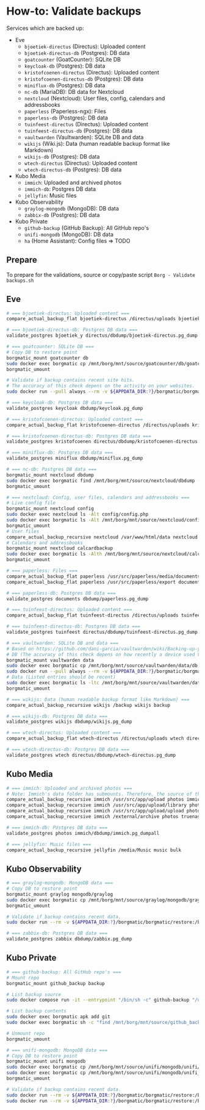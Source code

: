 # How-to: Validate backups

Services which are backed up:

- Eve
  - `bjoetiek-directus` (Directus): Uploaded content
  - `bjoetiek-directus-db` (Postgres): DB data
  - `goatcounter` (GoatCounter): SQLite DB
  - `keycloak-db` (Postgres): DB data
  - `kristofcoenen-directus` (Directus): Uploaded content
  - `kristofcoenen-directus-db` (Postgres): DB data
  - `miniflux-db` (Postgres): DB data
  - `nc-db` (MariaDB): DB data for Nextcloud
  - `nextcloud` (Nextcloud): User files, config, calendars and addressbooks
  - `paperless` (Paperless-ngx): Files
  - `paperless-db` (Postgres): DB data
  - `tuinfeest-directus` (Directus): Uploaded content
  - `tuinfeest-directus-db` (Postgres): DB data
  - `vaultwarden` (Vaultwarden): SQLite DB and data
  - `wikijs` (Wiki.js): Data (human readable backup format like Markdown)
  - `wikijs-db` (Postgres): DB data
  - `wtech-directus` (Directus): Uploaded content
  - `wtech-directus-db` (Postgres): DB data
- Kubo Media
  - `immich`: Uploaded and archived photos
  - `immich-db`: Postgres DB data
  - `jellyfin`: Music files
- Kubo Observability
  - `graylog-mongodb` (MongoDB): DB data
  - `zabbix-db` (Postgres): DB data
- Kubo Private
  - `github-backup` (GitHub Backup): All GitHub repo's
  - `unifi-mongodb` (MongoDB): DB data
  - `ha` (Home Assistant): Config files => TODO

## Prepare

To prepare for the validations, source or copy/paste script `Borg - Validate backups.sh`

## Eve

```bash
# === bjoetiek-directus: Uploaded content ===
compare_actual_backup_flat bjoetiek-directus /directus/uploads bjoetiek_y directus/uploads

# === bjoetiek-directus-db: Postgres DB data ===
validate_postgres bjoetiek_y directus/dbdump/bjoetiek-directus.pg_dump

# === goatcounter: SQLite DB ===
# Copy DB to restore point
borgmatic_mount goatcounter db
sudo docker exec borgmatic cp /mnt/borg/mnt/source/goatcounter/db/goatcounter.backup.sqlite3 /mnt/restore/goatcounter.sqlite3
borgmatic_umount

# Validate if backup contains recent site hits.
# The accuracy of this check depens on the activity on your websites.
sudo docker run --pull always --rm -v ${APPDATA_DIR:?}/borgmatic/borgmatic/restore:/backup alpine sh -c 'apk add sqlite; sqlite3 --table /backup/goatcounter.sqlite3 "SELECT s.link_domain, max(h.hour) FROM hit_counts h JOIN sites s ON h.site_id = s.site_id GROUP BY s.link_domain;"'

# === keycloak-db: Postgres DB data ===
validate_postgres keycloak dbdump/keycloak.pg_dump

# === kristofcoenen-directus: Uploaded content ===
compare_actual_backup_flat kristofcoenen-directus /directus/uploads kristofcoenen directus/uploads

# === kristofcoenen-directus-db: Postgres DB data ===
validate_postgres kristofcoenen directus/dbdump/kristofcoenen-directus.pg_dump

# === miniflux-db: Postgres DB data ===
validate_postgres miniflux dbdump/miniflux.pg_dump

# === nc-db: Postgres DB data ===
borgmatic_mount nextcloud dbdump
sudo docker exec borgmatic find /mnt/borg/mnt/source/nextcloud/dbdump -name "*.sqldump" -exec echo {} \; -exec tail -n1 {} \; -exec echo Number of tables: \; -exec bash -c "grep -F 'CREATE TABLE' {} | wc -l" \;
borgmatic_umount

# === nextcloud: Config, user files, calendars and addressbooks ===
# Live config file
borgmatic_mount nextcloud config
sudo docker exec nextcloud ls -Alt config/config.php
sudo docker exec borgmatic ls -Alt /mnt/borg/mnt/source/nextcloud/config/config/config.php
borgmatic_umount
# User files
compare_actual_backup_recursive nextcloud /var/www/html/data nextcloud data
# Calendars and addressbooks
borgmatic_mount nextcloud calcardbackup
sudo docker exec borgmatic ls -Alth /mnt/borg/mnt/source/nextcloud/calcardbackup/calcardbackup_overwrite | head -n 20
borgmatic_umount

# === paperless: Files ===
compare_actual_backup_flat paperless /usr/src/paperless/media/documents/originals documents docs/documents/originals
compare_actual_backup_flat paperless /usr/src/paperless/export documents export

# === paperless-db: Postgres DB data ===
validate_postgres documents dbdump/paperless.pg_dump

# === tuinfeest-directus: Uploaded content ===
compare_actual_backup_flat tuinfeest-directus /directus/uploads tuinfeest directus/uploads

# === tuinfeest-directus-db: Postgres DB data ===
validate_postgres tuinfeest directus/dbdump/tuinfeest-directus.pg_dump

# === vaultwarden: SQLite DB and data ===
# Based on https://github.com/dani-garcia/vaultwarden/wiki/Backing-up-your-vault
# DB (The accuracy of this check depens on how recently a device used Vaultwarden.)
borgmatic_mount vaultwarden data
sudo docker exec borgmatic cp /mnt/borg/mnt/source/vaultwarden/data/db.backup.sqlite3 /mnt/restore/vaultwarden.sqlite3
sudo docker run --pull always --rm -v ${APPDATA_DIR:?}/borgmatic/borgmatic/restore:/backup alpine sh -c 'apk add sqlite; sqlite3 --table /backup/vaultwarden.sqlite3 "SELECT updated_at, name FROM devices ORDER BY updated_at DESC LIMIT 3;"'
# Data (Listed entries should be recent)
sudo docker exec borgmatic ls -ltc /mnt/borg/mnt/source/vaultwarden/data/
borgmatic_umount

# === wikijs: Data (human readable backup format like Markdown) ===
compare_actual_backup_recursive wikijs /backup wikijs backup

# === wikijs-db: Postgres DB data ===
validate_postgres wikijs dbdump/wikijs.pg_dump

# === wtech-directus: Uploaded content ===
compare_actual_backup_flat wtech-directus /directus/uploads wtech directus/uploads

# === wtech-directus-db: Postgres DB data ===
validate_postgres wtech directus/dbdump/wtech-directus.pg_dump
```

## Kubo Media

```bash
# === immich: Uploaded and archived photos ===
# Note: Immich's data folder has submounts. Therefore, the source of the first check might have newer files than the backup.
compare_actual_backup_recursive immich /usr/src/app/upload photos immich/data
compare_actual_backup_recursive immich /usr/src/app/upload/library photos truenas/immich/library
compare_actual_backup_recursive immich /usr/src/app/upload/upload photos truenas/immich/upload
compare_actual_backup_recursive immich /external/archive photos truenas/archive

# === immich-db: Postgres DB data ===
validate_postgres photos immich/dbdump/immich.pg_dumpall

# === jellyfin: Music files ===
compare_actual_backup_recursive jellyfin /media/Music music bulk
```

## Kubo Observability
```bash
# === graylog-mongodb: MongoDB data ===
# Copy DB to restore point
borgmatic_mount graylog mongodb/graylog
sudo docker exec borgmatic cp /mnt/borg/mnt/source/graylog/mongodb/graylog/traffic.bson /mnt/restore/graylog_traffic.bson
borgmatic_umount

# Validate if backup contains recent data.
sudo docker run --rm -v ${APPDATA_DIR:?}/borgmatic/borgmatic/restore:/backup docker.io/library/mongo sh -c "bsondump /backup/graylog_traffic.bson | jq --slurp '.' | jq '.[].bucket.\"\$date\".\"\$numberLong\"' | sort -r | head -n1 | cut -c2-11 | sed '1s/^/@/' | date -f-"

# === zabbix-db: Postgres DB data ===
validate_postgres zabbix dbdump/zabbix.pg_dump
```

## Kubo Private
```bash
# === github-backup: All GitHub repo's ===
# Mount repo
borgmatic_mount github_backup backup

# List backup source
sudo docker compose run -it --entrypoint "/bin/sh -c" github-backup "/usr/bin/find /backup -mindepth 1 -maxdepth 1 -type d -exec sh -c 'cd {}; git log -1 --all --date-order --format=\"%cI => \${PWD##*/}\"' \; | sort -r | head -n 3"

# List backup contents
sudo docker exec borgmatic apk add git
sudo docker exec borgmatic sh -c "find /mnt/borg/mnt/source/github_backup/backup -mindepth 1 -maxdepth 1 -type d -exec bash -c 'cd {}; git log -1 --all --date-order --format=\"%cI => \${PWD##*/}\"' \; | sort -r | head -n 3"

# Unmount repo
borgmatic_umount

# === unifi-mongodb: MongoDB data ===
# Copy DB to restore point
borgmatic_mount unifi mongodb
sudo docker exec borgmatic cp /mnt/borg/mnt/source/unifi/mongodb/unifi/unifi/event.bson /mnt/restore/unifi_event.bson
sudo docker exec borgmatic cp /mnt/borg/mnt/source/unifi/mongodb/unifi_stat/unifi_stat/stat_5minutes.bson /mnt/restore/unifi_stat_5min.bson
borgmatic_umount

# Validate if backup contains recent data.
sudo docker run --rm -v ${APPDATA_DIR:?}/borgmatic/borgmatic/restore:/backup docker.io/library/mongo sh -c "bsondump /backup/unifi_event.bson | jq --slurp '.' | jq '.[].datetime.\"\$date\".\"\$numberLong\"' | sort -r | head -n1 | cut -c2-11 | sed '1s/^/@/' | date -f-"
sudo docker run --rm -v ${APPDATA_DIR:?}/borgmatic/borgmatic/restore:/backup docker.io/library/mongo sh -c "bsondump /backup/unifi_stat_5min.bson | jq --slurp '.' | jq '.[].datetime.\"\$date\".\"\$numberLong\"' | sort -r | head -n1 | cut -c2-11 | sed '1s/^/@/' | date -f-"
```
